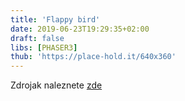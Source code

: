 ```yaml
---
title: 'Flappy bird'
date: 2019-06-23T19:29:35+02:00
draft: false
libs: [PHASER3]
thub: 'https://place-hold.it/640x360'
---
```


Zdrojak naleznete <a href="https://github.com/sirluky/phaser-games/tree/flappybird">zde</a>

<script src="src.a8daa837.js"></script>
